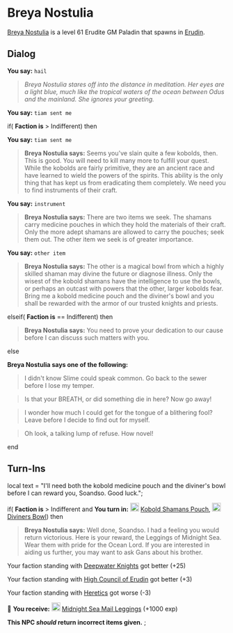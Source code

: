 # Breya Nostulia



[Breya Nostulia](/npc/24055) is a level 61 Erudite GM Paladin that spawns in [Erudin](/zone/24).



## Dialog

**You say:** `hail`



>*Breya Nostulia stares off into the distance in meditation. Her eyes are a light blue, much like the tropical waters of the ocean between Odus and the mainland. She ignores your greeting.*

**You say:** `tiam sent me`



if( **Faction is** > Indifferent) then 





**You say:** `tiam sent me`





>**Breya Nostulia says:** Seems you've slain quite a few kobolds, then. This is good. You will need to kill many more to fulfill your quest. While the kobolds are fairly primitive, they are an ancient race and have learned to wield the powers of the spirits. This ability is the only thing that has kept us from eradicating them completely. We need you to find instruments of their craft.



**You say:** `instrument`





>**Breya Nostulia says:** There are two items we seek. The shamans carry medicine pouches in which they hold the materials of their craft. Only the more adept shamans are allowed to carry the pouches; seek them out. The other item we seek is of greater importance.



**You say:** `other item`





>**Breya Nostulia says:** The other is a magical bowl from which a highly skilled shaman may divine the future or diagnose illness. Only the wisest of the kobold shamans have the intelligence to use the bowls, or perhaps an outcast with powers that the other, larger kobolds fear. Bring me a kobold medicine pouch and the diviner's bowl and you shall be rewarded with the armor of our trusted knights and priests.




elseif( **Faction is** == Indifferent) then



>**Breya Nostulia says:** You need to prove your dedication to our cause before I can discuss such matters with you.


else



**Breya Nostulia says one of the following:**

>I didn't know Slime could speak common. Go back to the sewer before I lose my temper.

>Is that your BREATH, or did something die in here? Now go away!

>I wonder how much I could get for the tongue of a blithering fool? Leave before I decide to find out for myself.

>Oh look, a talking lump of refuse.  How novel!

end



## Turn-Ins



local text = "I'll need both the kobold medicine pouch and the diviner's bowl before I can reward you, Soandso. Good luck.";


if( **Faction is** > Indifferent and  **You turn in:** <img style="background:url(/static/icons/blank_slot.gif);width:20px;height:20px;" src="/static/icons/item_739.png" alt="" /> <a
                                href="/item/17056" data-url="17056" class="tooltip-link link">Kobold Shamans Pouch</a>, <img style="background:url(/static/icons/blank_slot.gif);width:20px;height:20px;" src="/static/icons/item_1248.png" alt="" /> <a
                                href="/item/1766" data-url="1766" class="tooltip-link link">Diviners Bowl</a>) then 


>**Breya Nostulia says:** Well done, Soandso. I had a feeling you would return victorious. Here is your reward, the Leggings of Midnight Sea. Wear them with pride for the Ocean Lord. If you are interested in aiding us further, you may want to ask Gans about his brother.





Your faction standing with [Deepwater Knights](/faction/242) got better (<span class='text-success'>+25</span>)
 

Your faction standing with [High Council of Erudin](/faction/266) got better (<span class='text-success'>+3</span>)
 

Your faction standing with [Heretics](/faction/265) got worse (<span class='text-danger'>-3</span>)


 &#127873; **You receive:**  <img style="background:url(/static/icons/blank_slot.gif);width:20px;height:20px;" src="/static/icons/item_630.png" alt="" /> <a
                                href="/item/1762" data-url="1762" class="tooltip-link link">Midnight Sea Mail Leggings</a> (+1000 exp)

 

**This NPC *should* return incorrect items given.**
;